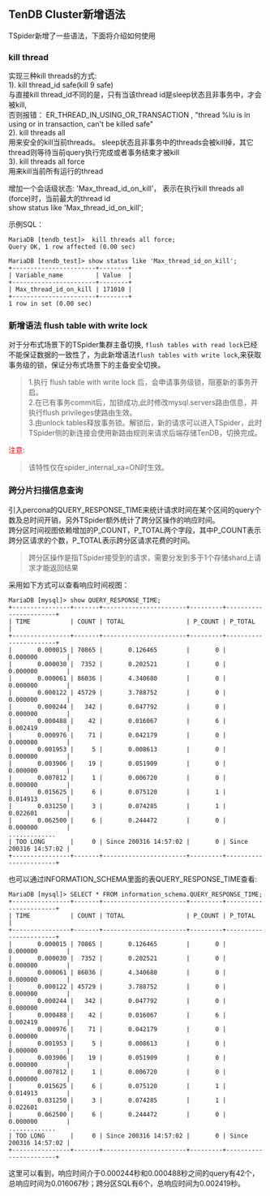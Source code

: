 ## TenDB Cluster新增语法

TSpider新增了一些语法，下面将介绍如何使用

### kill thread

实现三种kill threads的方式:  
1). kill thread_id safe(kill 9 safe)  
与直接kill thread_id不同的是，只有当该thread id是sleep状态且非事务中，才会被kill,  
否则报错： ER_THREAD_IN_USING_OR_TRANSACTION , "thread %lu is in using or in transaction, can't be killed safe"  
2). kill threads all  
用来安全的kill当前threads。 sleep状态且非事务中的threads会被kill掉，其它thread则等待当前query执行完成或者事务结束才被kill  
3). kill threads all force  
用来kill当前所有运行的thread  

增加一个会话级状态: 'Max_thread_id_on_kill'， 表示在执行kill threads all (force)时，当前最大的thread id  
show status like 'Max_thread_id_on_kill';


示例SQL：
```
MariaDB [tendb_test]>  kill threads all force;
Query OK, 1 row affected (0.00 sec)

MariaDB [tendb_test]> show status like 'Max_thread_id_on_kill';
+-----------------------+--------+
| Variable_name         | Value  |
+-----------------------+--------+
| Max_thread_id_on_kill | 171010 |
+-----------------------+--------+
1 row in set (0.00 sec)
```

### 新增语法 flush  table with write lock
<a id="write_lock"></a>
对于分布式场景下的TSpider集群主备切换, `flush tables with read lock`已经不能保证数据的一致性了，为此新增语法`flush tables with write lock`,来获取事务级的锁，保证分布式场景下的主备安全切换。

>1.执行 flush  table with write lock 后，会申请事务级锁，阻塞新的事务开启。  
2.在已有事务commit后，加锁成功,此时修改mysql.servers路由信息，并执行flush privileges使路由生效。  
3.由unlock tables释放事务锁。解锁后，新的请求可以进入TSpider，此时TSpider侧的新连接会使用新路由规则来请求后端存储TenDB，切换完成。

<font color="#dd0000">注意:</font>   
>该特性仅在spider_internal_xa=ON时生效。


### 跨分片扫描信息查询
引入percona的QUERY_RESPONSE_TIME来统计请求时间在某个区间的query个数及总时间开销，另外TSpider额外统计了跨分区操作的响应时间。   
跨分区时间视图依赖增加的P_COUNT，P_TOTAL两个字段，其中P_COUNT表示跨分区请求的个数，P_TOTAL表示跨分区请求花费的时间。   
> 跨分区操作是指TSpider接受到的请求，需要分发到多于1个存储shard上请求才能返回结果      

采用如下方式可以查看响应时间视图：
```
MariaDB [mysql]> show QUERY_RESPONSE_TIME;
+----------------+-------+-----------------------+---------+-----------------------+
| TIME           | COUNT | TOTAL                 | P_COUNT | P_TOTAL               |
+----------------+-------+-----------------------+---------+-----------------------+
|       0.000015 | 70865 |       0.126465        |       0 |       0.000000        |
|       0.000030 |  7352 |       0.202521        |       0 |       0.000000        |
|       0.000061 | 86036 |       4.340680        |       0 |       0.000000        |
|       0.000122 | 45729 |       3.788752        |       0 |       0.000000        |
|       0.000244 |   342 |       0.047792        |       0 |       0.000000        |
|       0.000488 |    42 |       0.016067        |       6 |       0.002419        |
|       0.000976 |    71 |       0.042179        |       0 |       0.000000        |
|       0.001953 |     5 |       0.008613        |       0 |       0.000000        |
|       0.003906 |    19 |       0.051909        |       0 |       0.000000        |
|       0.007812 |     1 |       0.006720        |       0 |       0.000000        |
|       0.015625 |     6 |       0.075120        |       1 |       0.014913        |
|       0.031250 |     3 |       0.074285        |       1 |       0.022601        |
|       0.062500 |     6 |       0.244472        |       0 |       0.000000        |
.............
| TOO LONG       |     0 | Since 200316 14:57:02 |       0 | Since 200316 14:57:02 |
+----------------+-------+-----------------------+---------+-----------------------+
```
也可以通过INFORMATION_SCHEMA里面的表QUERY_RESPONSE_TIME查看:
```
MariaDB [mysql]> SELECT * FROM information_schema.QUERY_RESPONSE_TIME;
+----------------+-------+-----------------------+---------+-----------------------+
| TIME           | COUNT | TOTAL                 | P_COUNT | P_TOTAL               |
+----------------+-------+-----------------------+---------+-----------------------+
|       0.000015 | 70865 |       0.126465        |       0 |       0.000000        |
|       0.000030 |  7352 |       0.202521        |       0 |       0.000000        |
|       0.000061 | 86036 |       4.340680        |       0 |       0.000000        |
|       0.000122 | 45729 |       3.788752        |       0 |       0.000000        |
|       0.000244 |   342 |       0.047792        |       0 |       0.000000        |
|       0.000488 |    42 |       0.016067        |       6 |       0.002419        |
|       0.000976 |    71 |       0.042179        |       0 |       0.000000        |
|       0.001953 |     5 |       0.008613        |       0 |       0.000000        |
|       0.003906 |    19 |       0.051909        |       0 |       0.000000        |
|       0.007812 |     1 |       0.006720        |       0 |       0.000000        |
|       0.015625 |     6 |       0.075120        |       1 |       0.014913        |
|       0.031250 |     3 |       0.074285        |       1 |       0.022601        |
|       0.062500 |     6 |       0.244472        |       0 |       0.000000        |
.............
| TOO LONG       |     0 | Since 200316 14:57:02 |       0 | Since 200316 14:57:02 |
+----------------+-------+-----------------------+---------+-----------------------+
```
这里可以看到，响应时间介于0.000244秒和0.000488秒之间的query有42个，总响应时间为0.016067秒；跨分区SQL有6个，总响应时间为0.002419秒。